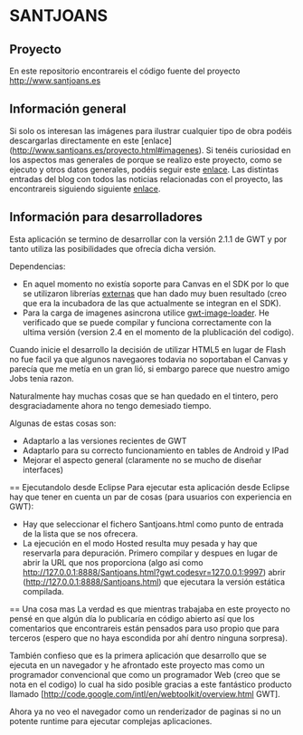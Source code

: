 # SANTJOANS

## Proyecto
En este repositorio encontrareis el código fuente del proyecto http://www.santjoans.es 

## Información general
Si solo os interesan las imágenes para ilustrar cualquier tipo de obra podéis descargarlas directamente en este [enlace] (http://www.santjoans.es/proyecto.html#imagenes).
Si tenéis curiosidad en los aspectos mas generales de porque se realizo este proyecto, como se ejecuto y otros datos generales, podéis seguir este [enlace](http://www.santjoans.es/proyecto.html).
Las distintas entradas del blog con todos las noticias relacionadas con el proyecto, las encontrareis siguiendo siguiente [enlace](http://jtpadilla.blogspot.com/search/label/santjoans).

## Información para desarrolladores
Esta aplicación se termino de desarrollar con la versión 2.1.1 de GWT y por tanto utiliza las posibilidades que ofrecía dicha versión.

Dependencias:
  * En aquel momento no existía soporte para Canvas en el SDK por lo que se utilizaron librerías [externas](http://code.google.com/p/google-web-toolkit-incubator/) que han dado muy buen resultado (creo que era la incubadora de las que actualmente se integran en el SDK).
  * Para la carga de imagenes asincrona utilice [gwt-image-loader](http://code.google.com/p/gwt-image-loader/).
He verificado que se puede compilar y funciona correctamente con la ultima versión (version 2.4 en el momento de la plublicación del codigo).

Cuando inicie el desarrollo la decisión de utilizar HTML5 en lugar de Flash no fue facil ya que algunos navegaores todavia no soportaban el Canvas y parecía que me metía en un gran lió, si embargo parece que nuestro amigo Jobs tenia razon.

Naturalmente hay muchas cosas que se han quedado en el tintero, pero desgraciadamente ahora no tengo demesiado tiempo. 

Algunas de estas cosas son:
  * Adaptarlo a las versiones recientes de GWT
  * Adaptarlo para su correcto funcionamiento en tables de Android y IPad
  * Mejorar el aspecto general (claramente no se mucho de diseñar interfaces)

== Ejecutandolo desde Eclipse
Para ejecutar esta aplicación desde Eclipse hay que tener en cuenta un par de cosas (para usuarios con experiencia en GWT):
  * Hay que seleccionar el fichero Santjoans.html como punto de entrada de la lista que se nos ofrecera.
  * La ejecución en el modo Hosted resulta muy pesada y hay que reservarla para depuración. Primero compilar y despues en lugar de abrir la URL que nos proporciona (algo asi como http://127.0.0.1:8888/Santjoans.html?gwt.codesvr=127.0.0.1:9997) abrir (http://127.0.0.1:8888/Santjoans.html) que ejecutara la versión estática compilada.

== Una cosa mas
La verdad es que mientras trabajaba en este proyecto no pensé en que algún día lo publicaría en código abierto así que los comentarios que encontrareis están pensados para uso propio que para terceros (espero que no haya escondida por ahí dentro ninguna sorpresa).

También confieso que es la primera aplicación que desarrollo que se ejecuta en un navegador y he afrontado este proyecto mas como un programador convencional que como un programador Web (creo que se nota en el codigo) lo cual ha sido posible gracias a este fantástico producto llamado [http://code.google.com/intl/en/webtoolkit/overview.html GWT]. 

Ahora ya no veo el navegador como un renderizador de paginas si no un potente runtime para ejecutar complejas aplicaciones.
